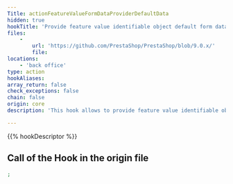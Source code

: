 ```yaml
---
Title: actionFeatureValueFormDataProviderDefaultData
hidden: true
hookTitle: 'Provide feature value identifiable object default form data for creation'
files:
    -
        url: 'https://github.com/PrestaShop/PrestaShop/blob/9.0.x/'
        file: 
locations:
    - 'back office'
type: action
hookAliases: 
array_return: false
check_exceptions: false
chain: false
origin: core
description: 'This hook allows to provide feature value identifiable object form data which will prefill the form in creation page'

---
```


{{% hookDescriptor %}}

## Call of the Hook in the origin file

```php
;
```
